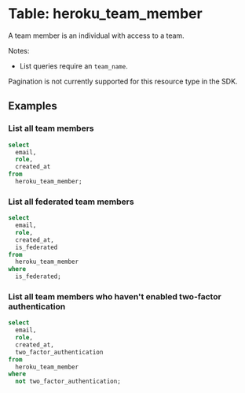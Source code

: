 # Table: heroku_team_member

A team member is an individual with access to a team.

Notes:
* List queries require an `team_name`.

Pagination is not currently supported for this resource type in the SDK.

## Examples

### List all team members

```sql
select
  email,
  role,
  created_at
from
  heroku_team_member;
```

### List all federated team members

```sql
select
  email,
  role,
  created_at,
  is_federated
from
  heroku_team_member
where
  is_federated;
```

### List all team members who haven't enabled two-factor authentication

```sql
select
  email,
  role,
  created_at,
  two_factor_authentication
from
  heroku_team_member
where
  not two_factor_authentication;
```
